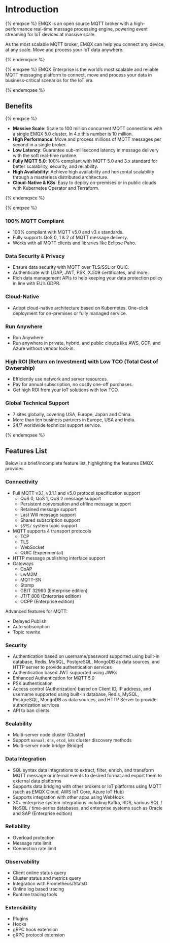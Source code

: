 # Introduction

{% emqxce %}
EMQX is an open source MQTT broker with a high-performance real-time message processing engine, powering event streaming for IoT devices at massive scale.

As the most scalable MQTT broker, EMQX can help you connect any device, at any scale. Move and process your IoT data anywhere.

{% endemqxce %}

{% emqxee %}
EMQX Enterprise is the world’s most scalable and reliable MQTT messaging platform to connect, move and process your data in business-critical scenarios for the IoT era.

{% endemqxee %}

## Benefits

{% emqxce %}

- **Massive Scale**: Scale to 100 million concurrent MQTT connections with a single EMQX 5.0 cluster, In 4.x this number is 10 million.
- **High Performance**: Move and process millions of MQTT messages per second in a single broker.
- **Low Latency**: Guarantee sub-millisecond latency in message delivery with the soft real-time runtime.
- **Fully MQTT 5.0**: 100% compliant with MQTT 5.0 and 3.x standard for better scalability, security, and reliability.
- **High Availability**: Achieve high availability and horizontal scalability through a masterless distributed architecture.
- **Cloud-Native & K8s**: Easy to deploy on-premises or in public clouds with Kubernetes Operator and Terraform.

{% endemqxce %}

{% emqxee %}

### 100% MQTT Compliant

- 100% compliant with MQTT v5.0 and v3.x standards.
- Fully supports QoS 0, 1 & 2 of MQTT message delivery.
- Works with all MQTT clients and libraries like Eclipse Paho.

### Data Security & Privacy

- Ensure data security with MQTT over TLS/SSL or QUIC.
- Authenticate with LDAP, JWT, PSK, X.509 certificates, and more.
- Rich data management APIs to help keeping your data protection policy in line with EU’s GDPR.

### Cloud-Native

- Adopt cloud-native architecture based on Kubernetes. One-click deployment for on-premises or fully managed service.

### Run Anywhere

- Run Anywhere
- Run anywhere in private, hybrid, and public clouds like AWS, GCP, and Azure without vendor lock-in.

### High ROI (Return on Investment) with Low TCO (Total Cost of Ownership)

- Efficiently use network and server resources.
- Pay for annual subscription, no costly one-off purchases.
- Get high ROI from your IoT solutions with low TCO.

### Global Technical Support

- 7 sites globally, covering USA, Europe, Japan and China.
- More than ten business partners in Europe, USA and India.
- 24/7 worldwide technical support service.

{% endemqxee %}

## Features List

Below is a brief/incomplete feature list, highlighting the features EMQX provides.

### Connectivity

- Full MQTT v3.1, v3.1.1 and v5.0 protocol specification support
  - QoS 0, QoS 1, QoS 2 message support
  - Persistent conversation and offline message support
  - Retained message support
  - Last Will message support
  - Shared subscription support
  - `$SYS/` system topic support
- MQTT supports 4 transport protocols
  - TCP
  - TLS
  - WebSocket
  - QUIC (Experimental)
- HTTP message publishing interface support
- Gateways
  - CoAP
  - LwM2M
  - MQTT-SN
  - Stomp
  - GB/T 32960 (Enterprise edition) <!--cannot use 'emqxee' macro inside list-->
  - JT/T 808 (Enterprise edition)
  - OCPP (Enterprise edition)

Advanced features for MQTT:

- Delayed Publish
- Auto subscription
- Topic rewrite

### Security

- Authentication based on username/password supported using built-in database, Redis, MySQL, PostgreSQL, MongoDB as data sources, and HTTP server to provide authentication services
- Authentication based JWT supported using JWKs
- Enhanced Authentication for MQTT 5.0
- PSK authentication
- Access control (Authorization) based on Client ID, IP address, and username supported using built-in database, Redis, MySQL, PostgreSQL, MongoDB as data sources, and HTTP Server to provide authorization services
- API to ban clients

### Scalability

- Multi-server node cluster (Cluster)
- Support `manual`, `dns`, `etcd`, `k8s` cluster discovery methods
- Multi-server node bridge (Bridge)

### Data Integration

- SQL syntax data integrations to extract, filter, enrich, and transform MQTT message or internal events to desired format and export them to external data platforms
- Supports data bridging with other brokers or IoT platforms using MQTT (such as EMQX Cloud, AWS IoT Core, Azure IoT Hub)
- Supports integration with other apps using WebHook
- 30+ enterprise system integrations including Kafka, RDS, various SQL / NoSQL / time-series databases, and enterprise systems such as Oracle and SAP (Enterprise edition)

### Reliability

- Overload protection
- Message rate limit
- Connection rate limit

### Observability

- Client online status query
- Cluster status and metrics query
- Integration with Prometheus/StatsD
- Online log based tracing
- Runtime tracing tools

### Extensibility

- Plugins
- Hooks
- gRPC hook extension
- gRPC protocol extension
